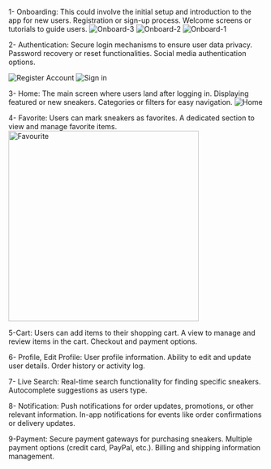 
1- Onboarding:
This could involve the initial setup and introduction to the app for new users.
Registration or sign-up process.
Welcome screens or tutorials to guide users.
![Onboard-3](https://github.com/abdalrhmanreda/nike-app/assets/93455945/82bc5dcb-26b7-4aa4-9273-8961b89cf08c)
![Onboard-2](https://github.com/abdalrhmanreda/nike-app/assets/93455945/6f898b69-d26c-414b-9a90-e9f239ceacb1)
![Onboard-1](https://github.com/abdalrhmanreda/nike-app/assets/93455945/8362ae45-d85e-4583-babe-9783b898ac0c)

2- Authentication:
Secure login mechanisms to ensure user data privacy.
Password recovery or reset functionalities.
Social media authentication options.

![Register Account](https://github.com/abdalrhmanreda/nike-app/assets/93455945/09975a81-fc2a-40dc-8213-deb15adada16)
![Sign in](https://github.com/abdalrhmanreda/nike-app/assets/93455945/0243da13-9d5e-491a-88c6-c822aa6d5a89)



3- Home:
The main screen where users land after logging in.
Displaying featured or new sneakers.
Categories or filters for easy navigation.
![Home](https://github.com/abdalrhmanreda/nike-app/assets/93455945/27974229-c7a9-4494-96b0-f55f3923b6fe)


4- Favorite:
Users can mark sneakers as favorites.
A dedicated section to view and manage favorite items.
<img width="375" alt="Favourite" src="https://github.com/abdalrhmanreda/nike-app/assets/93455945/8b688886-ff14-42e1-b928-c96b743d4e56">


5-Cart:
Users can add items to their shopping cart.
A view to manage and review items in the cart.
Checkout and payment options.

6- Profile, Edit Profile:
User profile information.
Ability to edit and update user details.
Order history or activity log.

7- Live Search:
Real-time search functionality for finding specific sneakers.
Autocomplete suggestions as users type.

8- Notification:
Push notifications for order updates, promotions, or other relevant information.
In-app notifications for events like order confirmations or delivery updates.

9-Payment:
Secure payment gateways for purchasing sneakers.
Multiple payment options (credit card, PayPal, etc.).
Billing and shipping information management.
